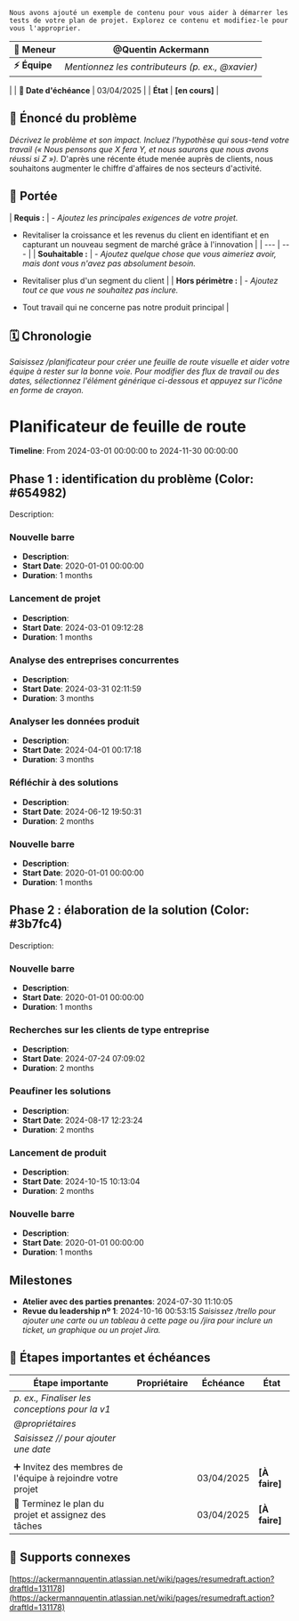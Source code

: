 ```info
Nous avons ajouté un exemple de contenu pour vous aider à démarrer les tests de votre plan de projet. Explorez ce contenu et modifiez-le pour vous l'approprier.
```
| **🚗 Meneur** | @Quentin Ackermann |
| --- | --- |
| **⚡️ Équipe** | _Mentionnez les contributeurs (p. ex., @xavier)_
 |
| **📆 Date d'échéance** | 03/04/2025 |
| **État** | **[en cours]** |
## 🤔 Énoncé du problème
_Décrivez le problème et son impact. Incluez l'hypothèse qui sous-tend votre travail (« Nous pensons que X fera Y, et nous saurons que nous avons réussi si Z »)._
D'après une récente étude menée auprès de clients, nous souhaitons augmenter le chiffre d'affaires de nos secteurs d'activité.
## 🎯 Portée
| **Requis :** | - _Ajoutez les principales exigences de votre projet._

- Revitaliser la croissance et les revenus du client en identifiant et en capturant un nouveau segment de marché grâce à l'innovation |
| --- | --- |
| **Souhaitable :** | - _Ajoutez quelque chose que vous aimeriez avoir, mais dont vous n'avez pas absolument besoin._

- Revitaliser plus d'un segment du client |
| **Hors périmètre :** | - _Ajoutez tout ce que vous ne souhaitez pas inclure._

- Tout travail qui ne concerne pas notre produit principal |
## 🗓 Chronologie
_Saisissez /planificateur pour créer une feuille de route visuelle et aider votre équipe à rester sur la bonne voie. Pour modifier des flux de travail ou des dates, sélectionnez l'élément générique ci-dessous et appuyez sur l'icône en forme de crayon._
# Planificateur de feuille de route

**Timeline**: From 2024-03-01 00:00:00 to 2024-11-30 00:00:00

## Phase 1 : identification du problème (Color: #654982)
Description: 

### Nouvelle barre
- **Description**: 
- **Start Date**: 2020-01-01 00:00:00
- **Duration**: 1 months

### Lancement de projet
- **Description**: 
- **Start Date**: 2024-03-01 09:12:28
- **Duration**: 1 months

### Analyse des entreprises concurrentes
- **Description**: 
- **Start Date**: 2024-03-31 02:11:59
- **Duration**: 3 months

### Analyser les données produit
- **Description**: 
- **Start Date**: 2024-04-01 00:17:18
- **Duration**: 3 months

### Réfléchir à des solutions
- **Description**: 
- **Start Date**: 2024-06-12 19:50:31
- **Duration**: 2 months

### Nouvelle barre
- **Description**: 
- **Start Date**: 2020-01-01 00:00:00
- **Duration**: 1 months

## Phase 2 : élaboration de la solution (Color: #3b7fc4)
Description: 

### Nouvelle barre
- **Description**: 
- **Start Date**: 2020-01-01 00:00:00
- **Duration**: 1 months

### Recherches sur les clients de type entreprise
- **Description**: 
- **Start Date**: 2024-07-24 07:09:02
- **Duration**: 2 months

### Peaufiner les solutions
- **Description**: 
- **Start Date**: 2024-08-17 12:23:24
- **Duration**: 2 months

### Lancement de produit
- **Description**: 
- **Start Date**: 2024-10-15 10:13:04
- **Duration**: 2 months

### Nouvelle barre
- **Description**: 
- **Start Date**: 2020-01-01 00:00:00
- **Duration**: 1 months

## Milestones
- **Atelier avec des parties prenantes**: 2024-07-30 11:10:05
- **Revue du leadership nº 1**: 2024-10-16 00:53:15
_Saisissez /trello pour ajouter une carte ou un tableau à cette page ou /jira pour inclure un ticket, un graphique ou un projet Jira._

## 🚩 Étapes importantes et échéances
| **Étape importante** | **Propriétaire** | **Échéance** | **État** |
| --- | --- | --- | --- |
| _p. ex., Finaliser les conceptions pour la v1_
 | _@propriétaires_
 | _Saisissez // pour ajouter une date_
 |  |
| ➕ Invitez des membres de l'équipe à rejoindre votre projet |  | 03/04/2025 | **[À faire]** |
| 🥳 Terminez le plan du projet et assignez des tâches |  | 03/04/2025 | **[À faire]** |
## 🔗 Supports connexes

[https://ackermannquentin.atlassian.net/wiki/pages/resumedraft.action?draftId=131178](https://ackermannquentin.atlassian.net/wiki/pages/resumedraft.action?draftId=131178)
  

